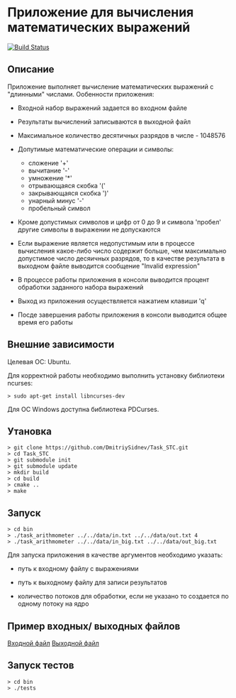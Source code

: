 ﻿# Приложение для вычисления математических выражений

[![Build Status](https://api.travis-ci.org/DmitriySidnev/Task_STC.svg?branch=master)](https://travis-ci.org/DmitriySidnev/Task_STC)

## Описание
Приложение выполняет вычисление математических выражений с "длинными" числами.
Ообенности приложения:

- Входной набор выражений задается во входном файле
- Результаты вычислений записываются в выходной файл
- Максимальное количество десятичных разрядов в числе - 1048576
- Допутимые математические операции и символы:
  - сложение '+'
  - вычитание '-'
  - умножение '*'
  - отрывающаяся скобка '('
  - закрывающаяся скобка ')'
  - унарный минус '-'
  - пробельный символ

- Кроме допустимых символов и цифр от 0 до 9 и символа 'пробел' другие символы в выражении не допускаются
- Если выражение является недопустимым или в процессе вычисления какое-либо число содержит больше, чем максимально допустимое число десяичных разрядов, то в качестве результата в выходном файле выводится сообщение "Invalid expression"
- В процессе работы приложения в консоли выводится процент обработки заданного набора выражений
- Выход из приложения осуществляется нажатием клавиши 'q'
- Посде завершения работы приложения в консоли выводится общее время его работы

## Внешние зависимости

Целевая ОС: Ubuntu.

Для корректной работы необходимо выполнить установку библиотеки ncurses:

```
> sudo apt-get install libncurses-dev
```
Для ОС Windows доступна библиотека PDCurses.

## Утановка

```
> git clone https://github.com/DmitriySidnev/Task_STC.git
> cd Task_STC
> git submodule init
> git submodule update
> mkdir build
> cd build
> cmake ..
> make
```

## Запуск

```
> cd bin
> ./task_arithmometer ../../data/in.txt ../../data/out.txt 4
> ./task_arithmometer ../../data/in_big.txt ../../data/out_big.txt
```

Для запуска приложения в качестве аргументов необходимо указать:

- путь к входному файлу с выражениями

- путь к выходному файлу для записи результатов

- количество потоков для обработки, если не указано то создается по одному потоку на ядро

## Пример входных/ выходных файлов

[Входной файл](https://github.com/DmitriySidnev/Task_STC/data/in.txt)
[Выходной файл](https://github.com/DmitriySidnev/Task_STC/data/out.txt)

## Запуск тестов

```
> cd bin
> ./tests
```
